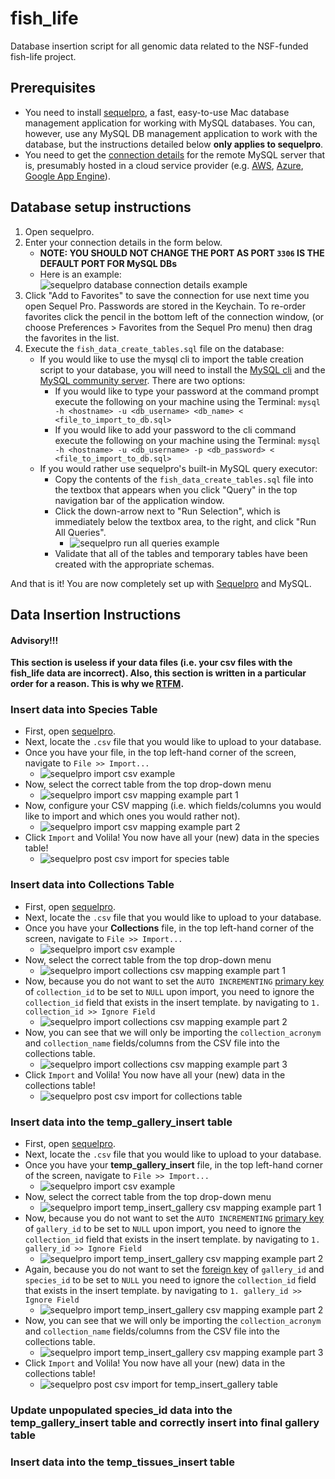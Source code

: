 # fish_life
Database insertion script for all genomic data related to the NSF-funded fish-life project.

## Prerequisites
- You need to install [sequelpro](https://sequelpro.com/download), a fast, easy-to-use Mac database management application for working with MySQL databases.  You can, however, use any MySQL DB management application to work with the database, but the instructions detailed below **only applies to sequelpro**.  
- You need to get the [connection details](https://sequelpro.com/docs/get-started/get-connected/remote) for the remote MySQL server that is, presumably hosted in a cloud service provider (e.g. [AWS](https://aws.amazon.com/), [Azure](https://azure.microsoft.com/en-us/overview/what-is-azure/), [Google App Engine](https://cloud.google.com/appengine/)).

## Database setup instructions
1. Open sequelpro.
2. Enter your connection details in the form below.
    - **NOTE: YOU SHOULD NOT CHANGE THE PORT AS PORT `3306` IS THE DEFAULT PORT FOR MySQL DBs**
    - Here is an example: ![sequelpro database connection details example](images/sequelpro_db_connection_example.png)
3. Click "Add to Favorites" to save the connection for use next time you open Sequel Pro. Passwords are stored in the Keychain. To re-order favorites click the pencil in the bottom left of the connection window, (or choose Preferences > Favorites from the Sequel Pro menu) then drag the favorites in the list.
4. Execute the `fish_data_create_tables.sql` file on the database:
    - If you would like to use the mysql cli to import the table creation script to your database, you will need to install the  [MySQL cli](https://dev.mysql.com/downloads/utilities/) and the [MySQL community server](https://dev.mysql.com/downloads/mysql/). There are two options:
         - If you would like to type your password at the command prompt execute the following on your machine using the Terminal:
         `mysql -h <hostname> -u <db_username> <db_name> < <file_to_import_to_db.sql>`
         - If you would like to add your password to the cli command execute the following on your machine using the Terminal:
         `mysql -h <hostname> -u <db_username> -p <db_password> < <file_to_import_to_db.sql>`
    - If you would rather use sequelpro's built-in MySQL query executor:
        - Copy the contents of the `fish_data_create_tables.sql` file into the textbox that appears when you click "Query" in the top navigation bar of the application window.
        - Click the down-arrow next to "Run Selection", which is immediately below the textbox area, to the right, and click "Run All Queries".
            - ![sequelpro run all queries example](images/sequelpro_run_all_queries_example.png)
        - Validate that all of the tables and temporary tables have been created with the appropriate schemas.

And that is it! You are now completely set up with [Sequelpro](https://sequelpro.com) and MySQL.

## Data Insertion Instructions

#### Advisory!!!
**This section is useless if your data files (i.e. your csv files with the fish_life data are incorrect).  Also, this section is written in a particular order for a reason.  This is why we [RTFM](https://en.wikipedia.org/wiki/RTFM).**

### Insert data into Species Table  
   - First, open [sequelpro](https://sequelpro.com).
   - Next, locate the `.csv` file that you would like to upload to your database.
   - Once you have your file, in the top left-hand corner of the screen, navigate to `File >> Import...`
       - ![sequelpro import csv example](images/import_csv_top_menu.png)
   - Now, select the correct table from the top drop-down menu
       - ![sequelpro import csv mapping example part 1](images/import_species_file_csv_mapping_p1.png)
   - Now, configure your CSV mapping (i.e. which fields/columns you would like to import and which ones you would rather not).
       - ![sequelpro import csv mapping example part 2](images/import_species_file_csv_mapping_p2.png)
   - Click `Import` and Volila! You now have all your (new) data in the species table!
      - ![sequelpro post csv import for species table](images/post_import_species_table.png)

### Insert data into Collections Table
  - First, open [sequelpro](https://sequelpro.com).
  - Next, locate the `.csv` file that you would like to upload to your database.
  - Once you have your **Collections** file, in the top left-hand corner of the screen, navigate to `File >> Import...`
      - ![sequelpro import csv example](images/import_csv_top_menu.png)
  - Now, select the correct table from the top drop-down menu
      - ![sequelpro import collections csv mapping example part 1](images/import_collections_file_csv_mapping_p1.png)
  - Now, because you do not want to set the `AUTO INCREMENTING` [primary key](https://www.w3schools.com/sql/sql_primarykey.asp) of `collection_id` to be set to `NULL` upon import, you need to ignore the `collection_id` field that exists in the insert template. by navigating to `1. collection_id >> Ignore Field`
      - ![sequelpro import collections csv mapping example part 2](images/import_collections_file_csv_mapping_p2.png)
  - Now, you can see that we will only be importing the `collection_acronym` and `collection_name` fields/columns from the CSV file into the collections table.
      - ![sequelpro import collections csv mapping example part 3](images/import_collections_file_csv_mapping_p3.png)
  - Click `Import` and Volila! You now have all your (new) data in the collections table!
     - ![sequelpro post csv import for collections table](images/post_import_collections_table.png)

### Insert data into the temp_gallery_insert table
  - First, open [sequelpro](https://sequelpro.com).
  - Next, locate the `.csv` file that you would like to upload to your database.
  - Once you have your **temp_gallery_insert** file, in the top left-hand corner of the screen, navigate to `File >> Import...`
      - ![sequelpro import csv example](images/import_csv_top_menu.png)
  - Now, select the correct table from the top drop-down menu
      - ![sequelpro import temp_insert_gallery csv mapping example part 1](images/import_gallery_file_csv_mapping_p1.png)
  - Now, because you do not want to set the `AUTO INCREMENTING` [primary key](https://www.w3schools.com/sql/sql_primarykey.asp) of `gallery_id` to be set to `NULL` upon import, you need to ignore the `collection_id` field that exists in the insert template. by navigating to `1. gallery_id >> Ignore Field`
      - ![sequelpro import temp_insert_gallery csv mapping example part 2](images/import_gallery_file_csv_mapping_p2.png)
  - Again, because you do not want to set the [foreign key](https://en.wikipedia.org/wiki/Foreign_key) of `gallery_id` and `species_id` to be set to `NULL` you need to ignore the `collection_id` field that exists in the insert template. by navigating to `1. gallery_id >> Ignore Field`
      - ![sequelpro import temp_insert_gallery csv mapping example part 2](images/import_gallery_file_csv_mapping_p2.png)
  - Now, you can see that we will only be importing the `collection_acronym` and `collection_name` fields/columns from the CSV file into the collections table.
      - ![sequelpro import temp_insert_gallery csv mapping example part 3](images/import_gallery_file_csv_mapping_p3.png)
  - Click `Import` and Volila! You now have all your (new) data in the collections table!
     - ![sequelpro post csv import for temp_insert_gallery table](images/post_import_temp_insert_gallery_table.png)

### Update unpopulated species_id data into the temp_gallery_insert table and correctly insert into final gallery table


### Insert data into the temp_tissues_insert table
